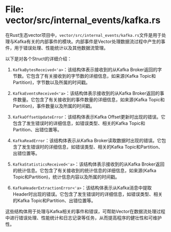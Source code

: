 # File: vector/src/internal_events/kafka.rs

在Rust生态vector项目中，`vector/src/internal_events/kafka.rs`文件是用于处理与Kafka有关的内部事件的模块。内部事件是Vector处理数据流过程中产生的事件，用于错误处理、性能统计以及其他数据流管理。

以下是对各个Struct的详细介绍：

1. `KafkaBytesReceived<'a>`：该结构体表示接收到的从Kafka Broker返回的字节数。它包含了有关接收到的字节数的详细信息，如来源(Kafka Topic和Partition)，字节数以及所属的时间戳。

2. `KafkaEventsReceived<'a>`：该结构体表示接收到的从Kafka Broker返回的事件数量。它包含了有关接收到的事件数量的详细信息，如来源(Kafka Topic和Partition)，事件数量以及所属的时间戳。

3. `KafkaOffsetUpdateError`：该结构体表示Kafka Offset更新时出现的错误。它包含了发生错误时的详细信息，如错误类型、相关的Kafka Topic和Partition、出错位置等。

4. `KafkaReadError`：该结构体表示从Kafka Broker读取数据时出现的错误。它包含了发生错误时的详细信息，如错误类型、相关的Kafka Topic和Partition、出错位置等。

5. `KafkaStatisticsReceived<'a>`：该结构体表示接收到的从Kafka Broker返回的统计信息。它包含了有关接收到的统计信息的详细信息，如来源(Kafka Topic和Partition)，统计信息内容以及所属的时间戳。

6. `KafkaHeaderExtractionError<'a>`：该结构体表示从Kafka消息中提取Header时出现的错误。它包含了发生错误时的详细信息，如错误类型、相关的Kafka Topic和Partition、出错位置等。

这些结构体用于处理与Kafka相关的事件和错误，可帮助Vector在数据流处理过程中进行错误处理、性能统计和日志记录等任务，从而提高程序的健壮性和可维护性。

